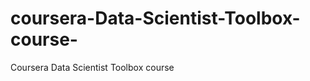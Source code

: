 coursera-Data-Scientist-Toolbox-course-
=======================================

Coursera Data Scientist Toolbox course 
